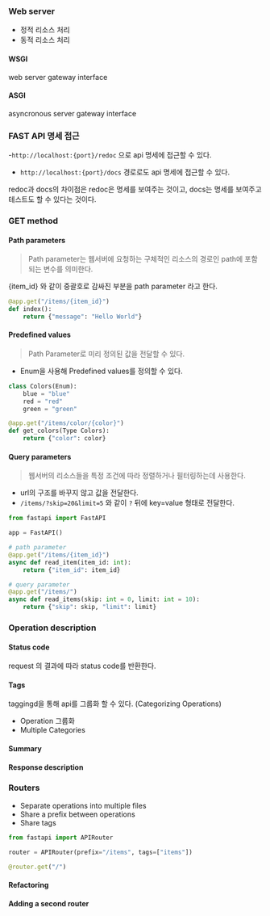 ### Web server

- 정적 리소스 처리
- 동적 리소스 처리

#### WSGI

web server gateway interface

#### ASGI

asyncronous server gateway interface

### FAST API 명세 접근

-`http://localhost:{port}/redoc` 으로 api 명세에 접근할 수 있다.

- `http://localhost:{port}/docs` 경로로도 api 명세에 접근할 수 있다.

redoc과 docs의 차이점은 redoc은 명세를 보여주는 것이고, docs는 명세를 보여주고
테스트도 할 수 있다는 것이다.

### GET method

#### Path parameters

> Path parameter는 웹서버에 요청하는 구체적인 리소스의 경로인 path에 포함되는
> 변수를 의미한다.

{item_id} 와 같이 중괄호로 감싸진 부분을 path parameter 라고 한다.

```python
@app.get("/items/{item_id}")
def index():
    return {"message": "Hello World"}
```

#### Predefined values

> Path Parameter로 미리 정의된 값을 전달할 수 있다.

- Enum을 사용해 Predefined values를 정의할 수 있다.

```python
class Colors(Enum):
    blue = "blue"
    red = "red"
    green = "green"

@app.get("/items/color/{color}")
def get_colors(Type Colors):
    return {"color": color}
```

#### Query parameters

> 웹서버의 리소스들을 특정 조건에 따라 정렬하거나 필터링하는데 사용한다.

- url의 구조를 바꾸지 않고 값을 전달한다.
- `/items/?skip=20&limit=5` 와 같이 `?` 뒤에 key=value 형태로 전달한다.

```python
from fastapi import FastAPI

app = FastAPI()

# path parameter
@app.get("/items/{item_id}")
async def read_item(item_id: int):
    return {"item_id": item_id}

# query parameter
@app.get("/items/")
async def read_items(skip: int = 0, limit: int = 10):
    return {"skip": skip, "limit": limit}
```

### Operation description

#### Status code

request 의 결과에 따라 status code를 반환한다.

#### Tags

taggingd을 통해 api를 그룹화 할 수 있다. (Categorizing Operations)

- Operation 그룹화
- Multiple Categories

#### Summary

#### Response description

### Routers

- Separate operations into multiple files
- Share a prefix between operations
- Share tags

```python
from fastapi import APIRouter

router = APIRouter(prefix="/items", tags=["items"])

@router.get("/")

```

#### Refactoring

#### Adding a second router
